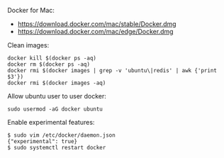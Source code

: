 Docker for Mac:
- https://download.docker.com/mac/stable/Docker.dmg
- https://download.docker.com/mac/edge/Docker.dmg

Clean images:
```
docker kill $(docker ps -aq)
docker rm $(docker ps -aq)
docker rmi $(docker images | grep -v 'ubuntu\|redis' | awk {'print $3'})
docker rmi $(docker images -aq)
```

Allow ubuntu user to user docker:
```
sudo usermod -aG docker ubuntu
```

Enable experimental features:
```
$ sudo vim /etc/docker/daemon.json
{"experimental": true}
$ sudo systemctl restart docker
```
